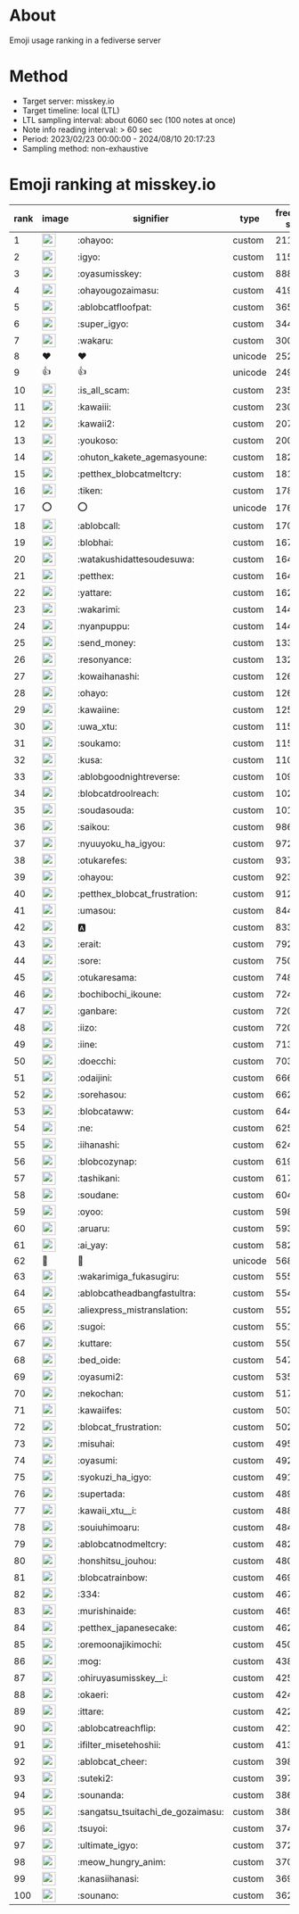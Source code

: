 # About
Emoji usage ranking in a fediverse server

# Method
- Target server: misskey.io
- Target timeline: local (LTL)
- LTL sampling interval: about 6060 sec (100 notes at once)
- Note info reading interval: > 60 sec
- Period: 2023/02/23 00:00:00 - 2024/08/10 20:17:23 
- Sampling method: non-exhaustive

# Emoji ranking at misskey.io

|rank|image|signifier|type|frequency score|
|----|----|----|----|----|
|1|<img height="24" src="https://misskey.io/emoji/ohayoo.webp">|:ohayoo:|custom|211858|
|2|<img height="24" src="https://misskey.io/emoji/igyo.webp">|:igyo:|custom|115393|
|3|<img height="24" src="https://misskey.io/emoji/oyasumisskey.webp">|:oyasumisskey:|custom|88819|
|4|<img height="24" src="https://misskey.io/emoji/ohayougozaimasu.webp">|:ohayougozaimasu:|custom|41908|
|5|<img height="24" src="https://misskey.io/emoji/ablobcatfloofpat.webp">|:ablobcatfloofpat:|custom|36510|
|6|<img height="24" src="https://misskey.io/emoji/super_igyo.webp">|:super_igyo:|custom|34457|
|7|<img height="24" src="https://misskey.io/emoji/wakaru.webp">|:wakaru:|custom|30027|
|8|❤|❤|unicode|25214|
|9|👍|👍|unicode|24916|
|10|<img height="24" src="https://misskey.io/emoji/is_all_scam.webp">|:is_all_scam:|custom|23590|
|11|<img height="24" src="https://misskey.io/emoji/kawaiii.webp">|:kawaiii:|custom|23057|
|12|<img height="24" src="https://misskey.io/emoji/kawaii2.webp">|:kawaii2:|custom|20727|
|13|<img height="24" src="https://misskey.io/emoji/youkoso.webp">|:youkoso:|custom|20033|
|14|<img height="24" src="https://misskey.io/emoji/ohuton_kakete_agemasyoune.webp">|:ohuton_kakete_agemasyoune:|custom|18208|
|15|<img height="24" src="https://misskey.io/emoji/petthex_blobcatmeltcry.webp">|:petthex_blobcatmeltcry:|custom|18153|
|16|<img height="24" src="https://misskey.io/emoji/tiken.webp">|:tiken:|custom|17819|
|17|⭕|⭕|unicode|17698|
|18|<img height="24" src="https://misskey.io/emoji/ablobcall.webp">|:ablobcall:|custom|17056|
|19|<img height="24" src="https://misskey.io/emoji/blobhai.webp">|:blobhai:|custom|16771|
|20|<img height="24" src="https://misskey.io/emoji/watakushidattesoudesuwa.webp">|:watakushidattesoudesuwa:|custom|16452|
|21|<img height="24" src="https://misskey.io/emoji/petthex.webp">|:petthex:|custom|16436|
|22|<img height="24" src="https://misskey.io/emoji/yattare.webp">|:yattare:|custom|16255|
|23|<img height="24" src="https://misskey.io/emoji/wakarimi.webp">|:wakarimi:|custom|14478|
|24|<img height="24" src="https://misskey.io/emoji/nyanpuppu.webp">|:nyanpuppu:|custom|14405|
|25|<img height="24" src="https://misskey.io/emoji/send_money.webp">|:send_money:|custom|13312|
|26|<img height="24" src="https://misskey.io/emoji/resonyance.webp">|:resonyance:|custom|13255|
|27|<img height="24" src="https://misskey.io/emoji/kowaihanashi.webp">|:kowaihanashi:|custom|12647|
|28|<img height="24" src="https://misskey.io/emoji/ohayo.webp">|:ohayo:|custom|12636|
|29|<img height="24" src="https://misskey.io/emoji/kawaiine.webp">|:kawaiine:|custom|12550|
|30|<img height="24" src="https://misskey.io/emoji/uwa_xtu.webp">|:uwa_xtu:|custom|11513|
|31|<img height="24" src="https://misskey.io/emoji/soukamo.webp">|:soukamo:|custom|11502|
|32|<img height="24" src="https://misskey.io/emoji/kusa.webp">|:kusa:|custom|11076|
|33|<img height="24" src="https://misskey.io/emoji/ablobgoodnightreverse.webp">|:ablobgoodnightreverse:|custom|10986|
|34|<img height="24" src="https://misskey.io/emoji/blobcatdroolreach.webp">|:blobcatdroolreach:|custom|10218|
|35|<img height="24" src="https://misskey.io/emoji/soudasouda.webp">|:soudasouda:|custom|10106|
|36|<img height="24" src="https://misskey.io/emoji/saikou.webp">|:saikou:|custom|9865|
|37|<img height="24" src="https://misskey.io/emoji/nyuuyoku_ha_igyou.webp">|:nyuuyoku_ha_igyou:|custom|9727|
|38|<img height="24" src="https://misskey.io/emoji/otukarefes.webp">|:otukarefes:|custom|9373|
|39|<img height="24" src="https://misskey.io/emoji/ohayou.webp">|:ohayou:|custom|9235|
|40|<img height="24" src="https://misskey.io/emoji/petthex_blobcat_frustration.webp">|:petthex_blobcat_frustration:|custom|9124|
|41|<img height="24" src="https://misskey.io/emoji/umasou.webp">|:umasou:|custom|8449|
|42|<img height="24" src="https://misskey.io/emoji/a.webp">|:a:|custom|8335|
|43|<img height="24" src="https://misskey.io/emoji/erait.webp">|:erait:|custom|7925|
|44|<img height="24" src="https://misskey.io/emoji/sore.webp">|:sore:|custom|7509|
|45|<img height="24" src="https://misskey.io/emoji/otukaresama.webp">|:otukaresama:|custom|7485|
|46|<img height="24" src="https://misskey.io/emoji/bochibochi_ikoune.webp">|:bochibochi_ikoune:|custom|7246|
|47|<img height="24" src="https://misskey.io/emoji/ganbare.webp">|:ganbare:|custom|7207|
|48|<img height="24" src="https://misskey.io/emoji/iizo.webp">|:iizo:|custom|7206|
|49|<img height="24" src="https://misskey.io/emoji/iine.webp">|:iine:|custom|7136|
|50|<img height="24" src="https://misskey.io/emoji/doecchi.webp">|:doecchi:|custom|7039|
|51|<img height="24" src="https://misskey.io/emoji/odaijini.webp">|:odaijini:|custom|6661|
|52|<img height="24" src="https://misskey.io/emoji/sorehasou.webp">|:sorehasou:|custom|6620|
|53|<img height="24" src="https://misskey.io/emoji/blobcataww.webp">|:blobcataww:|custom|6442|
|54|<img height="24" src="https://misskey.io/emoji/ne.webp">|:ne:|custom|6258|
|55|<img height="24" src="https://misskey.io/emoji/iihanashi.webp">|:iihanashi:|custom|6245|
|56|<img height="24" src="https://misskey.io/emoji/blobcozynap.webp">|:blobcozynap:|custom|6196|
|57|<img height="24" src="https://misskey.io/emoji/tashikani.webp">|:tashikani:|custom|6171|
|58|<img height="24" src="https://misskey.io/emoji/soudane.webp">|:soudane:|custom|6041|
|59|<img height="24" src="https://misskey.io/emoji/oyoo.webp">|:oyoo:|custom|5980|
|60|<img height="24" src="https://misskey.io/emoji/aruaru.webp">|:aruaru:|custom|5931|
|61|<img height="24" src="https://misskey.io/emoji/ai_yay.webp">|:ai_yay:|custom|5820|
|62|🎉|🎉|unicode|5689|
|63|<img height="24" src="https://misskey.io/emoji/wakarimiga_fukasugiru.webp">|:wakarimiga_fukasugiru:|custom|5552|
|64|<img height="24" src="https://misskey.io/emoji/ablobcatheadbangfastultra.webp">|:ablobcatheadbangfastultra:|custom|5548|
|65|<img height="24" src="https://misskey.io/emoji/aliexpress_mistranslation.webp">|:aliexpress_mistranslation:|custom|5522|
|66|<img height="24" src="https://misskey.io/emoji/sugoi.webp">|:sugoi:|custom|5511|
|67|<img height="24" src="https://misskey.io/emoji/kuttare.webp">|:kuttare:|custom|5504|
|68|<img height="24" src="https://misskey.io/emoji/bed_oide.webp">|:bed_oide:|custom|5472|
|69|<img height="24" src="https://misskey.io/emoji/oyasumi2.webp">|:oyasumi2:|custom|5355|
|70|<img height="24" src="https://misskey.io/emoji/nekochan.webp">|:nekochan:|custom|5170|
|71|<img height="24" src="https://misskey.io/emoji/kawaiifes.webp">|:kawaiifes:|custom|5037|
|72|<img height="24" src="https://misskey.io/emoji/blobcat_frustration.webp">|:blobcat_frustration:|custom|5028|
|73|<img height="24" src="https://misskey.io/emoji/misuhai.webp">|:misuhai:|custom|4954|
|74|<img height="24" src="https://misskey.io/emoji/oyasumi.webp">|:oyasumi:|custom|4920|
|75|<img height="24" src="https://misskey.io/emoji/syokuzi_ha_igyo.webp">|:syokuzi_ha_igyo:|custom|4915|
|76|<img height="24" src="https://misskey.io/emoji/supertada.webp">|:supertada:|custom|4899|
|77|<img height="24" src="https://misskey.io/emoji/kawaii_xtu__i.webp">|:kawaii_xtu__i:|custom|4883|
|78|<img height="24" src="https://misskey.io/emoji/souiuhimoaru.webp">|:souiuhimoaru:|custom|4841|
|79|<img height="24" src="https://misskey.io/emoji/ablobcatnodmeltcry.webp">|:ablobcatnodmeltcry:|custom|4825|
|80|<img height="24" src="https://misskey.io/emoji/honshitsu_jouhou.webp">|:honshitsu_jouhou:|custom|4801|
|81|<img height="24" src="https://misskey.io/emoji/blobcatrainbow.webp">|:blobcatrainbow:|custom|4699|
|82|<img height="24" src="https://misskey.io/emoji/334.webp">|:334:|custom|4679|
|83|<img height="24" src="https://misskey.io/emoji/murishinaide.webp">|:murishinaide:|custom|4656|
|84|<img height="24" src="https://misskey.io/emoji/petthex_japanesecake.webp">|:petthex_japanesecake:|custom|4628|
|85|<img height="24" src="https://misskey.io/emoji/oremoonajikimochi.webp">|:oremoonajikimochi:|custom|4506|
|86|<img height="24" src="https://misskey.io/emoji/mog.webp">|:mog:|custom|4387|
|87|<img height="24" src="https://misskey.io/emoji/ohiruyasumisskey__i.webp">|:ohiruyasumisskey__i:|custom|4253|
|88|<img height="24" src="https://misskey.io/emoji/okaeri.webp">|:okaeri:|custom|4244|
|89|<img height="24" src="https://misskey.io/emoji/ittare.webp">|:ittare:|custom|4226|
|90|<img height="24" src="https://misskey.io/emoji/ablobcatreachflip.webp">|:ablobcatreachflip:|custom|4216|
|91|<img height="24" src="https://misskey.io/emoji/ifilter_misetehoshii.webp">|:ifilter_misetehoshii:|custom|4135|
|92|<img height="24" src="https://misskey.io/emoji/ablobcat_cheer.webp">|:ablobcat_cheer:|custom|3983|
|93|<img height="24" src="https://misskey.io/emoji/suteki2.webp">|:suteki2:|custom|3979|
|94|<img height="24" src="https://misskey.io/emoji/sounanda.webp">|:sounanda:|custom|3866|
|95|<img height="24" src="https://misskey.io/emoji/sangatsu_tsuitachi_de_gozaimasu.webp">|:sangatsu_tsuitachi_de_gozaimasu:|custom|3865|
|96|<img height="24" src="https://misskey.io/emoji/tsuyoi.webp">|:tsuyoi:|custom|3748|
|97|<img height="24" src="https://misskey.io/emoji/ultimate_igyo.webp">|:ultimate_igyo:|custom|3727|
|98|<img height="24" src="https://misskey.io/emoji/meow_hungry_anim.webp">|:meow_hungry_anim:|custom|3707|
|99|<img height="24" src="https://misskey.io/emoji/kanasiihanasi.webp">|:kanasiihanasi:|custom|3693|
|100|<img height="24" src="https://misskey.io/emoji/sounano.webp">|:sounano:|custom|3628|
